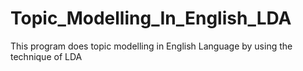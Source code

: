 # Topic_Modelling_In_English_LDA
This program does topic modelling in English Language by using the technique of LDA
